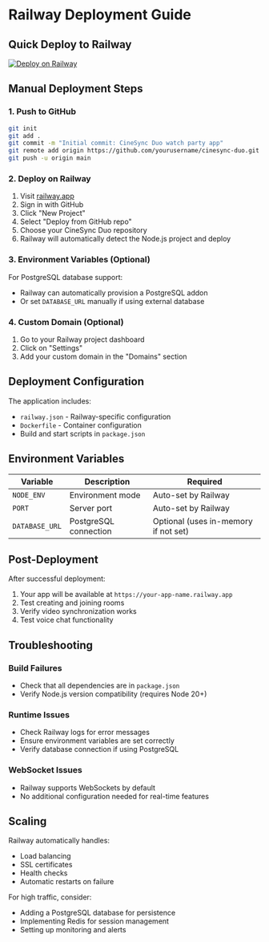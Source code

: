 # Railway Deployment Guide

## Quick Deploy to Railway

[![Deploy on Railway](https://railway.app/button.svg)](https://railway.app/template/your-template-id)

## Manual Deployment Steps

### 1. Push to GitHub
```bash
git init
git add .
git commit -m "Initial commit: CineSync Duo watch party app"
git remote add origin https://github.com/yourusername/cinesync-duo.git
git push -u origin main
```

### 2. Deploy on Railway

1. Visit [railway.app](https://railway.app)
2. Sign in with GitHub
3. Click "New Project"
4. Select "Deploy from GitHub repo"
5. Choose your CineSync Duo repository
6. Railway will automatically detect the Node.js project and deploy

### 3. Environment Variables (Optional)

For PostgreSQL database support:
- Railway can automatically provision a PostgreSQL addon
- Or set `DATABASE_URL` manually if using external database

### 4. Custom Domain (Optional)

1. Go to your Railway project dashboard
2. Click on "Settings" 
3. Add your custom domain in the "Domains" section

## Deployment Configuration

The application includes:
- `railway.json` - Railway-specific configuration
- `Dockerfile` - Container configuration 
- Build and start scripts in `package.json`

## Environment Variables

| Variable | Description | Required |
|----------|-------------|----------|
| `NODE_ENV` | Environment mode | Auto-set by Railway |
| `PORT` | Server port | Auto-set by Railway |
| `DATABASE_URL` | PostgreSQL connection | Optional (uses in-memory if not set) |

## Post-Deployment

After successful deployment:
1. Your app will be available at `https://your-app-name.railway.app`
2. Test creating and joining rooms
3. Verify video synchronization works
4. Test voice chat functionality

## Troubleshooting

### Build Failures
- Check that all dependencies are in `package.json`
- Verify Node.js version compatibility (requires Node 20+)

### Runtime Issues
- Check Railway logs for error messages
- Ensure environment variables are set correctly
- Verify database connection if using PostgreSQL

### WebSocket Issues
- Railway supports WebSockets by default
- No additional configuration needed for real-time features

## Scaling

Railway automatically handles:
- Load balancing
- SSL certificates
- Health checks
- Automatic restarts on failure

For high traffic, consider:
- Adding a PostgreSQL database for persistence
- Implementing Redis for session management
- Setting up monitoring and alerts
